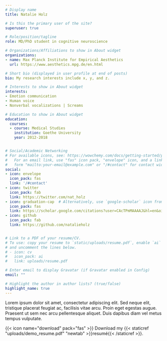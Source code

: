 ```yaml
---
# Display name
title: Natalie Holz

# Is this the primary user of the site?
superuser: true

# Role/position/tagline
role: MD/PhD student in cognitive neuroscience

# Organizations/Affiliations to show in About widget
organizations:
- name: Max Planck Institute for Empirical Aesthetics
  url: https://www.aesthetics.mpg.de/en.html

# Short bio (displayed in user profile at end of posts)
bio: My research interests include x, y, and z.

# Interests to show in About widget
interests:
- Emotion communication
- Human voice
- Nonverbal vocalizations | Screams

# Education to show in About widget
education:
  courses:
  - course: Medical Studies
    institution: Goethe University
    year: 2012-2018


# Social/Academic Networking
# For available icons, see: https://wowchemy.com/docs/getting-started/page-builder/#icons
#   For an email link, use "fas" icon pack, "envelope" icon, and a link in the
#   form "mailto:your-email@example.com" or "/#contact" for contact widget.
social:
- icon: envelope
  icon_pack: fas
  link: '/#contact'
- icon: twitter
  icon_pack: fab
  link: https://twitter.com/nat_holz
- icon: graduation-cap  # Alternatively, use `google-scholar` icon from `ai` icon pack
  icon_pack: fas
  link: https://scholar.google.com/citations?user=CAcTPmMAAAAJ&hl=en&oi=ao
- icon: github
  icon_pack: fab
  link: https://github.com/natalieholz


# Link to a PDF of your resume/CV.
# To use: copy your resume to `static/uploads/resume.pdf`, enable `ai` icons in `params.toml`, 
# and uncomment the lines below.
# - icon: cv
#   icon_pack: ai
#   link: uploads/resume.pdf

# Enter email to display Gravatar (if Gravatar enabled in Config)
email: ""

# Highlight the author in author lists? (true/false)
highlight_name: true
---
```




Lorem ipsum dolor sit amet, consectetur adipiscing elit. Sed neque elit, tristique placerat feugiat ac, facilisis vitae arcu. Proin eget egestas augue. Praesent ut sem nec arcu pellentesque aliquet. Duis dapibus diam vel metus tempus vulputate.

{{< icon name="download" pack="fas" >}} Download my {{< staticref "uploads/demo_resume.pdf" "newtab" >}}resumé{{< /staticref >}}.
